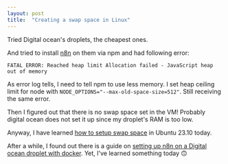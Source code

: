 ```yaml
---
layout: post
title:  "Creating a swap space in Linux"
---
```


Tried Digital ocean's droplets, the cheapest ones.

And tried to install [n8n](https://n8n.io/) on them via npm and had following error:

```
FATAL ERROR: Reached heap limit Allocation failed - JavaScript heap out of memory
```

As error log tells, I need to tell npm to use less memory. I set heap ceiling limit for node with `NODE_OPTIONS="--max-old-space-size=512"`. Still receiving the same error.

Then I figured out that there is no swap space set in the VM! Probably digital ocean does not set it up since my droplet's RAM is too low.

Anyway, I have learned [how to setup swap space](https://gist.github.com/rhythmic1234/98f12fa7aa4f97edb9e729f897a61f78) in Ubuntu 23.10 today.


After a while, I found out there is a guide on [setting up n8n on a Digital ocean droplet with docker](https://docs.n8n.io/hosting/installation/server-setups/digital-ocean/). Yet, I've learned something today 🙃